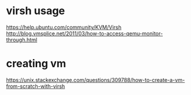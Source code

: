 # virsh usage
https://help.ubuntu.com/community/KVM/Virsh
http://blog.vmsplice.net/2011/03/how-to-access-qemu-monitor-through.html

# creating vm
https://unix.stackexchange.com/questions/309788/how-to-create-a-vm-from-scratch-with-virsh